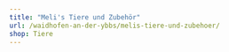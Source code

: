 ```yaml
---
title: "Meli's Tiere und Zubehör"
url: /waidhofen-an-der-ybbs/melis-tiere-und-zubehoer/
shop: Tiere
---
```

